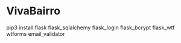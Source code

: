 # VivaBairro

pip3 install flask flask_sqlalchemy flask_login flask_bcrypt flask_wtf wtforms email_validator
